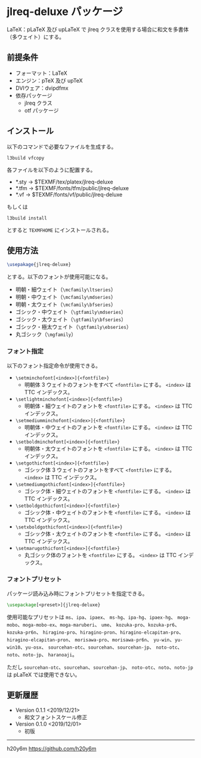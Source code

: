 jlreq-deluxe パッケージ
=======================

LaTeX：pLaTeX 及び upLaTeX で jlreq クラスを使用する場合に和文を多書体（多ウェイト）にする。

## 前提条件

* フォーマット：LaTeX
* エンジン：pTeX 及び upTeX
* DVIウェア：dvipdfmx
* 依存パッケージ
  - jlreq クラス
  - otf パッケージ

## インストール

以下のコマンドで必要なファイルを生成する。
```
l3build vfcopy
```

各ファイルを以下のように配置する。
* *.sty -> $TEXMF/tex/platex/jlreq-deluxe
* *.tfm -> $TEXMF/fonts/tfm/public/jlreq-deluxe
* *.vf -> $TEXMF/fonts/vf/public/jlreq-deluxe

もしくは
```
l3build install
```
とすると `TEXMFHOME` にインストールされる。

## 使用方法

```tex
\usepakage{jlreq-deluxe}
```
とする。以下のフォントが使用可能になる。
* 明朝・細ウェイト（`\mcfamily\ltseries`）
* 明朝・中ウェイト（`\mcfamily\mdseries`）
* 明朝・太ウェイト（`\mcfamily\bfseries`）
* ゴシック・中ウェイト（`\gtfamily\mdseries`）
* ゴシック・太ウェイト（`\gtfamily\bfseries`）
* ゴシック・極太ウェイト（`\gtfamily\ebseries`）
* 丸ゴシック（`\mgfamily`）

### フォント指定

以下のフォント指定命令が使用できる。
* `\setminchofont[<index>]{<fontfile>}`
  - 明朝体 3 ウェイトのフォントをすべて `<fontfile>` にする。
    `<index>` は TTC インデックス。
* `\setlightminchofont[<index>]{<fontfile>}`
  - 明朝体・細ウェイトのフォントを `<fontfile>` にする。
    `<index>` は TTC インデックス。
* `\setmediumminchofont[<index>]{<fontfile>}`
  - 明朝体・中ウェイトのフォントを `<fontfile>` にする。
    `<index>` は TTC インデックス。
* `\setboldminchofont[<index>]{<fontfile>}`
  - 明朝体・太ウェイトのフォントを `<fontfile>` にする。
    `<index>` は TTC インデックス。
* `\setgothicfont[<index>]{<fontfile>}`
  - ゴシック体 3 ウェイトのフォントをすべて `<fontfile>` にする。
    `<index>` は TTC インデックス。
* `\setmediumgothicfont[<index>]{<fontfile>}`
  - ゴシック体・細ウェイトのフォントを `<fontfile>` にする。
    `<index>` は TTC インデックス。
* `\setboldgothicfont[<index>]{<fontfile>}`
  - ゴシック体・中ウェイトのフォントを `<fontfile>` にする。
    `<index>` は TTC インデックス。
* `\setxboldgothicfont[<index>]{<fontfile>}`
  - ゴシック体・太ウェイトのフォントを `<fontfile>` にする。
    `<index>` は TTC インデックス。
* `\setmarugothicfont[<index>]{<fontfile>}`
  - 丸ゴシック体のフォントを `<fontfile>` にする。
    `<index>` は TTC インデックス。

### フォントプリセット

パッケージ読み込み時にフォントプリセットを指定できる。
```tex
\usepackage[<preset>]{jlreq-deluxe}
```

使用可能なプリセットは
`ms`、`ipa`、`ipaex`、
`ms-hg`、`ipa-hg`、`ipaex-hg`、
`moga-mobo`、`moga-mobo-ex`、`moga-maruberi`、
`ume`、
`kozuka-pro`、`kozuka-pr6`、`kozuka-pr6n`、
`hiragino-pro`、`hiragino-pron`、`hiragino-elcapitan-pro`、`hiragino-elcapitan-pron`、
`morisawa-pro`、`morisawa-pr6n`、
`yu-win`、`yu-win10`、`yu-osx`、
`sourcehan-otc`、`sourcehan`、`sourcehan-jp`、
`noto-otc`、`noto`、`noto-jp`、
`haranoaji`。

ただし `sourcehan-otc`、`sourcehan`、`sourcehan-jp`、
`noto-otc`、`noto`、`noto-jp` は pLaTeX では使用できない。

更新履歴
-------

* Version 0.1.1 <2019/12/21>
  - 和文フォントスケール修正
* Version 0.1.0 <2019/12/01>
  - 初版

------
h20y6m
https://github.com/h20y6m
